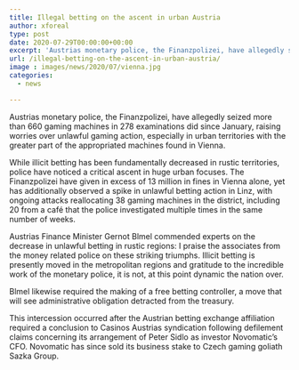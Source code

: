 ```yaml
---
title: Illegal betting on the ascent in urban Austria
author: xforeal 
type: post
date: 2020-07-29T00:00:00+00:00
excerpt: 'Austrias monetary police, the Finanzpolizei, have allegedly seized more than 660 gaming machines in 278 examinations did since January, raising worries over unlawful gaming action, especially in urban territories with the greater part of the appropriated machines found in Vienna '
url: /illegal-betting-on-the-ascent-in-urban-austria/
image : images/news/2020/07/vienna.jpg
categories:
  - news

---
```

Austrias monetary police, the Finanzpolizei, have allegedly seized more than 660 gaming machines in 278 examinations did since January, raising worries over unlawful gaming action, especially in urban territories with the greater part of the appropriated machines found in Vienna. 

While illicit betting has been fundamentally decreased in rustic territories, police have noticed a critical ascent in huge urban focuses. The Finanzpolizei have given in excess of 13 million in fines in Vienna alone, yet has additionally observed a spike in unlawful betting action in Linz, with ongoing attacks reallocating 38 gaming machines in the district, including 20 from a café that the police investigated multiple times in the same number of weeks. 

Austrias Finance Minister Gernot Blmel commended experts on the decrease in unlawful betting in rustic regions: I praise the associates from the money related police on these striking triumphs. Illicit betting is presently moved in the metropolitan regions and gratitude to the incredible work of the monetary police, it is not, at this point dynamic the nation over. 

Blmel likewise required the making of a free betting controller, a move that will see administrative obligation detracted from the treasury. 

This intercession occurred after the Austrian betting exchange affiliation required a conclusion to Casinos Austrias syndication following defilement claims concerning its arrangement of Peter Sidlo as investor Novomatic&#8217;s CFO. Novomatic has since sold its business stake to Czech gaming goliath Sazka Group.